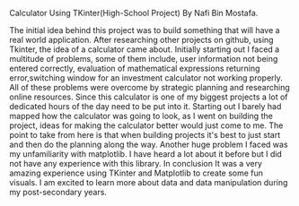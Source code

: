 Calculator Using TKinter(High-School Project)
By Nafi Bin Mostafa.

The initial idea behind this project was to build something that will have a real world application.
After researching other projects on github, using Tkinter, the idea of a calculator came about.
Initially starting out I faced a multitude of problems, some of them include, user information not being entered correctly, evaluation of mathematical expressions returning error,switching  window for an investment calculator not working properly.
All of these problems were overcome by strategic planning and researching online resources.
Since this calculator is one of my biggest projects a lot of dedicated hours of the day need to be put into it.
Starting out I barely had mapped how the calculator  was going to look, as I went on building the project, ideas for making the calculator better would just come to me. 
The point to take from here is that when building projects it's best to just start and then do the planning along the way. Another huge problem I faced was my unfamiliarity with matplotlib.
I have heard a lot about it before but I did not have any experience with this library.
In conclusion It was a very amazing experience using TKinter and Matplotlib to create some fun visuals. I am excited to learn more about data and data manipulation during my post-secondary years.

